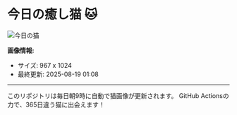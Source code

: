 # 今日の癒し猫 🐱

![今日の猫](https://cdn2.thecatapi.com/images/7f7.jpg)

**画像情報:**
- サイズ: 967 x 1024
- 最終更新: 2025-08-19 01:08

---

このリポジトリは毎日朝9時に自動で猫画像が更新されます。
GitHub Actionsの力で、365日違う猫に出会えます！
